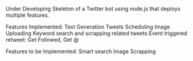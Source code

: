

Under Developing Skeleton of a Twitter bot using node.js that deploys multiple features. 

Features Implemented:
Text Generation
Tweets Scheduling
Image Uploading
Keyword search and scrapping related tweets
Event triggered retweet: Get Followed, Get @

Features to be Implemented:
Smart search
Image Scrapping

